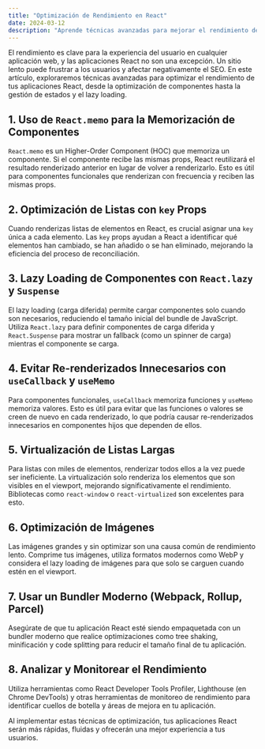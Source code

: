 ```yaml
---
title: "Optimización de Rendimiento en React"
date: 2024-03-12
description: "Aprende técnicas avanzadas para mejorar el rendimiento de tus aplicaciones React, desde la optimización de componentes hasta la gestión de estados y el lazy loading."
---
```


El rendimiento es clave para la experiencia del usuario en cualquier aplicación web, y las aplicaciones React no son una excepción. Un sitio lento puede frustrar a los usuarios y afectar negativamente el SEO. En este artículo, exploraremos técnicas avanzadas para optimizar el rendimiento de tus aplicaciones React, desde la optimización de componentes hasta la gestión de estados y el lazy loading.

## 1. Uso de `React.memo` para la Memorización de Componentes
`React.memo` es un Higher-Order Component (HOC) que memoriza un componente. Si el componente recibe las mismas props, React reutilizará el resultado renderizado anterior en lugar de volver a renderizarlo. Esto es útil para componentes funcionales que renderizan con frecuencia y reciben las mismas props.

## 2. Optimización de Listas con `key` Props
Cuando renderizas listas de elementos en React, es crucial asignar una `key` única a cada elemento. Las `key` props ayudan a React a identificar qué elementos han cambiado, se han añadido o se han eliminado, mejorando la eficiencia del proceso de reconciliación.

## 3. Lazy Loading de Componentes con `React.lazy` y `Suspense`
El lazy loading (carga diferida) permite cargar componentes solo cuando son necesarios, reduciendo el tamaño inicial del bundle de JavaScript. Utiliza `React.lazy` para definir componentes de carga diferida y `React.Suspense` para mostrar un fallback (como un spinner de carga) mientras el componente se carga.

## 4. Evitar Re-renderizados Innecesarios con `useCallback` y `useMemo`
Para componentes funcionales, `useCallback` memoriza funciones y `useMemo` memoriza valores. Esto es útil para evitar que las funciones o valores se creen de nuevo en cada renderizado, lo que podría causar re-renderizados innecesarios en componentes hijos que dependen de ellos.

## 5. Virtualización de Listas Largas
Para listas con miles de elementos, renderizar todos ellos a la vez puede ser ineficiente. La virtualización solo renderiza los elementos que son visibles en el viewport, mejorando significativamente el rendimiento. Bibliotecas como `react-window` o `react-virtualized` son excelentes para esto.

## 6. Optimización de Imágenes
Las imágenes grandes y sin optimizar son una causa común de rendimiento lento. Comprime tus imágenes, utiliza formatos modernos como WebP y considera el lazy loading de imágenes para que solo se carguen cuando estén en el viewport.

## 7. Usar un Bundler Moderno (Webpack, Rollup, Parcel)
Asegúrate de que tu aplicación React esté siendo empaquetada con un bundler moderno que realice optimizaciones como tree shaking, minificación y code splitting para reducir el tamaño final de tu aplicación.

## 8. Analizar y Monitorear el Rendimiento
Utiliza herramientas como React Developer Tools Profiler, Lighthouse (en Chrome DevTools) y otras herramientas de monitoreo de rendimiento para identificar cuellos de botella y áreas de mejora en tu aplicación.

Al implementar estas técnicas de optimización, tus aplicaciones React serán más rápidas, fluidas y ofrecerán una mejor experiencia a tus usuarios. 
